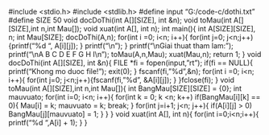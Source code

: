 #include <stdio.h>
#include <stdlib.h>
#define input “G:/code-c/dothi.txt”
#define SIZE 50
void docDoThi(int A[][SIZE], int &n);
void toMau(int A[][SIZE],int n,int Mau[]);
void xuat(int A[], int n);
int main(){
  int A[SIZE][SIZE], n;
  int Mau[SIZE];
  docDoThi(A,n);
  for(int i =0; i<n; i++){
    for(int j=0; j<n;j++){printf(“%d “, A[i][j]);
  }
  printf(“\n”);
  }
  printf(“\nGiai thuat tham lam:”);
  printf(“\nA B C D E F G H I\n”);
  toMau(A,n,Mau);
  xuat(Mau,n);
  return 1;
}
void docDoThi(int A[][SIZE], int &n){
  FILE *fi = fopen(input,”rt”);
  if(fi == NULL){
    printf(“Khong mo duoc file!”);
    exit(0);
  }
  fscanf(fi,”%d”,&n);
  for(int i =0; i<n; i++){
    for(int j=0; j<n;j++){fscanf(fi,”%d”, &A[i][j]);
  }
  }fclose(fi);
}
void toMau(int A[][SIZE],int n,int Mau[]){
  int BangMau[SIZE][SIZE] = {0};
  int mauvuato;
  for(int i=0; i<n; i++){
  for(int k = 0; k <n; k++)
  if(BangMau[i][k] == 0){
  Mau[i] = k;
  mauvuato = k;
  break;
  }
  for(int j=i+1; j<n; j++){
    if(A[i][j] > 0)
      BangMau[j][mauvuato] = 1;
    }
  }
  }
void xuat(int A[], int n){
    for(int i=0;i<n;i++){
      printf(“%d “,A[i] + 1);
}
}
